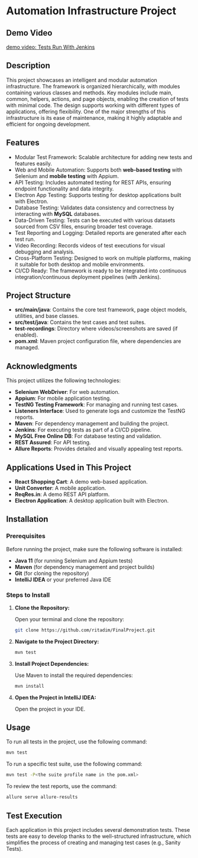 # Automation Infrastructure Project
## Demo Video

[demo video: Tests Run With Jenkins](videos/Running%20Tests%20Using%20Jenkins.mp4)


## Description

This project showcases an intelligent and modular automation infrastructure. The framework is organized hierarchically, with modules containing various classes and methods. Key modules include main, common, helpers, actions, and page objects, enabling the creation of tests with minimal code. The design supports working with different types of applications, offering flexibility. One of the major strengths of this infrastructure is its ease of maintenance, making it highly adaptable and efficient for ongoing development.

## Features

- Modular Test Framework: Scalable architecture for adding new tests and features easily.  
- Web and Mobile Automation: Supports both **web-based testing** with Selenium and **mobile testing** with Appium.  
- API Testing: Includes automated testing for REST APIs, ensuring endpoint functionality and data integrity.  
- Electron App Testing: Supports testing for desktop applications built with Electron.  
- Database Testing: Validates data consistency and correctness by interacting with **MySQL** databases.  
- Data-Driven Testing: Tests can be executed with various datasets sourced from CSV files, ensuring broader test coverage.  
- Test Reporting and Logging: Detailed reports are generated after each test run. 
- Video Recording: Records videos of test executions for visual debugging and analysis.  
- Cross-Platform Testing: Designed to work on multiple platforms, making it suitable for both desktop and mobile environments.  
- CI/CD Ready: The framework is ready to be integrated into continuous integration/continuous deployment pipelines (with Jenkins). 

## Project Structure  

- **src/main/java**: Contains the core test framework, page object models, utilities, and base classes.  
- **src/test/java**: Contains the test cases and test suites.  
- **test-recordings**: Directory where videos/screenshots are saved (if enabled).  
- **pom.xml**: Maven project configuration file, where dependencies are managed.  

## Acknowledgments  

This project utilizes the following technologies:  

- **Selenium WebDriver**: For web automation.  
- **Appium**: For mobile application testing.  
- **TestNG Testing Framework**: For managing and running test cases.  
- **Listeners Interface**: Used to generate logs and customize the TestNG reports.  
- **Maven**: For dependency management and building the project.  
- **Jenkins**: For executing tests as part of a CI/CD pipeline.  
- **MySQL Free Online DB**: For database testing and validation.  
- **REST Assured**: For API testing.  
- **Allure Reports**: Provides detailed and visually appealing test reports.


## Applications Used in This Project  

- **React Shopping Cart**: A demo web-based application.  
- **Unit Converter**: A mobile application.  
- **ReqRes.in**: A demo REST API platform.  
- **Electron Application**: A desktop application built with Electron.


## Installation

### Prerequisites

Before running the project, make sure the following software is installed:

- **Java 11** (for running Selenium and Appium tests)
- **Maven** (for dependency management and project builds)
- **Git** (for cloning the repository)
- **IntelliJ IDEA** or your preferred Java IDE

### Steps to Install

1. **Clone the Repository:**

   Open your terminal and clone the repository:
   ```bash
   git clone https://github.com/ritadim/FinalProject.git
   ```


   
2. **Navigate to the Project Directory:**
   
   ```bash
   mvn test
   ```



3. **Install Project Dependencies:**

   Use Maven to install the required dependencies:
   ```bash
   mvn install
   ```



4. **Open the Project in IntelliJ IDEA:**
 
    Open the project in your IDE.



   
## Usage  

To run all tests in the project, use the following command:  
```bash
mvn test
```
To run a specific test suite, use the following command:
```bash
mvn test -P<the suite profile name in the pom.xml>
```
To review the test reports, use the command:
```bash
allure serve allure-results
```

## Test Execution  

Each application in this project includes several demonstration tests. These tests are easy to develop thanks to the well-structured infrastructure, which simplifies the process of creating and managing test cases (e.g., Sanity Tests).
